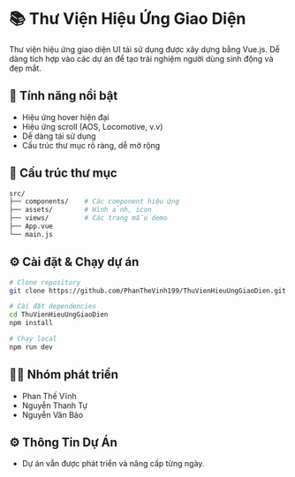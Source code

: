 # 📚 Thư Viện Hiệu Ứng Giao Diện

Thư viện hiệu ứng giao diện UI tái sử dụng được xây dựng bằng Vue.js. Dễ dàng tích hợp vào các dự án để tạo trải nghiệm người dùng sinh động và đẹp mắt.

## 🚀 Tính năng nổi bật

- Hiệu ứng hover hiện đại
- Hiệu ứng scroll (AOS, Locomotive, v.v)
- Dễ dàng tái sử dụng
- Cấu trúc thư mục rõ ràng, dễ mở rộng

## 📁 Cấu trúc thư mục

```bash
src/
├── components/    # Các component hiệu ứng
├── assets/        # Hình ảnh, icon
├── views/         # Các trang mẫu demo
├── App.vue
└── main.js
```

## ⚙️ Cài đặt & Chạy dự án

```bash
# Clone repository
git clone https://github.com/PhanTheVinh199/ThuVienHieuUngGiaoDien.git

# Cài đặt dependencies
cd ThuVienHieuUngGiaoDien
npm install

# Chạy local
npm run dev
```

## 👨‍💻 Nhóm phát triển
- Phan Thế Vĩnh 
- Nguyễn Thanh Tự 
- Nguyễn Văn Bảo

## ⚙️ Thông Tin Dự Án
- Dự án vẫn được phát triển và nâng cấp từng ngày.
